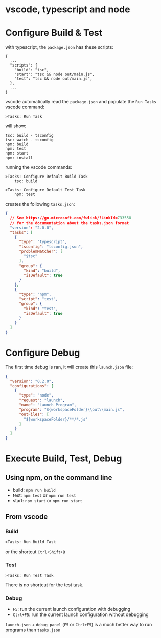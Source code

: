 # vscode, typescript and node


# Configure Build & Test

with typescript, the `package.json` has these scripts:

```
{
  ...
  "scripts": {
    "build": "tsc",
    "start": "tsc && node out/main.js",
    "test": "tsc && node out/main.js",
  },
  ...
}
```

vscode automatically read the `package.json` and populate the `Run Tasks` vscode command:

    >Tasks: Run Task

will show:

    tsc: build - tsconfig
    tsc: watch - tsconfig
    npm: build
    npm: test
    npm: start
    npm: install


running the vscode commands:

    >Tasks: Configure Default Build Task
        tsc: build

    >Tasks: Configure Default Test Task
        npm: test

creates the following `tasks.json`:

```json
{
  // See https://go.microsoft.com/fwlink/?LinkId=733558
  // for the documentation about the tasks.json format
  "version": "2.0.0",
  "tasks": [
    {
      "type": "typescript",
      "tsconfig": "tsconfig.json",
      "problemMatcher": [
        "$tsc"
      ],
      "group": {
        "kind": "build",
        "isDefault": true
      }
    },
    {
      "type": "npm",
      "script": "test",
      "group": {
        "kind": "test",
        "isDefault": true
      }
    }
  ]
}
```

# Configure Debug

The first time debug is ran, it will create this `launch.json` file:

```json
{
  "version": "0.2.0",
  "configurations": [
    {
      "type": "node",
      "request": "launch",
      "name": "Launch Program",
      "program": "${workspaceFolder}\\out\\main.js",
      "outFiles": [
        "${workspaceFolder}/**/*.js"
      ]
    }
  ]
}
```


# Execute Build, Test, Debug


## Using npm, on the command line

- build: `npm run build`
- test: `npm test` or `npm run test`
- start: `npm start` or `npm run start`


## From vscode

### Build

    >Tasks: Run Build Task

or the shortcut `Ctrl+Shift+B`

### Test

    >Tasks: Run Test Task

There is no shortcut for the test task.

### Debug

- `F5`: run the current launch configuration with debugging
- `Ctrl+F5`: run the current launch configuration without debugging

`launch.json` + `debug panel` (`F5` or `Ctrl+F5`) is a much better way to run programs than `tasks.json`

